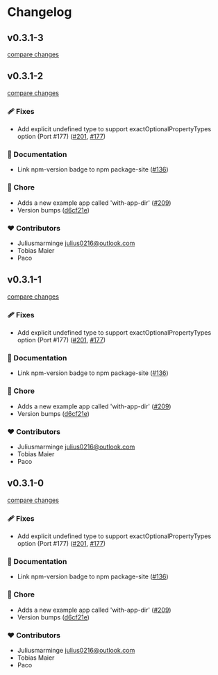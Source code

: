 # Changelog


## v0.3.1-3

[compare changes](https://github.com/juliusmarminge/next-themes/compare/v0.3.1-2...v0.3.1-3)

## v0.3.1-2

[compare changes](https://github.com/juliusmarminge/next-themes/compare/v0.2.0...v0.3.1-2)

### 🩹 Fixes

- Add explicit undefined type to support exactOptionalPropertyTypes option (Port #177) ([#201](https://github.com/juliusmarminge/next-themes/pull/201), [#177](https://github.com/juliusmarminge/next-themes/issues/177))

### 📖 Documentation

- Link npm-version badge to npm package-site ([#136](https://github.com/juliusmarminge/next-themes/pull/136))

### 🏡 Chore

- Adds a new example app called 'with-app-dir' ([#209](https://github.com/juliusmarminge/next-themes/pull/209))
- Version bumps ([d6cf21e](https://github.com/juliusmarminge/next-themes/commit/d6cf21e))

### ❤️ Contributors

- Juliusmarminge <julius0216@outlook.com>
- Tobias Maier 
- Paco

## v0.3.1-1

[compare changes](https://github.com/juliusmarminge/next-themes/compare/v0.2.0...v0.3.1-1)

### 🩹 Fixes

- Add explicit undefined type to support exactOptionalPropertyTypes option (Port #177) ([#201](https://github.com/juliusmarminge/next-themes/pull/201), [#177](https://github.com/juliusmarminge/next-themes/issues/177))

### 📖 Documentation

- Link npm-version badge to npm package-site ([#136](https://github.com/juliusmarminge/next-themes/pull/136))

### 🏡 Chore

- Adds a new example app called 'with-app-dir' ([#209](https://github.com/juliusmarminge/next-themes/pull/209))
- Version bumps ([d6cf21e](https://github.com/juliusmarminge/next-themes/commit/d6cf21e))

### ❤️ Contributors

- Juliusmarminge <julius0216@outlook.com>
- Tobias Maier 
- Paco

## v0.3.1-0

[compare changes](https://github.com/juliusmarminge/next-themes/compare/v0.2.0...v0.3.1-0)

### 🩹 Fixes

- Add explicit undefined type to support exactOptionalPropertyTypes option (Port #177) ([#201](https://github.com/juliusmarminge/next-themes/pull/201), [#177](https://github.com/juliusmarminge/next-themes/issues/177))

### 📖 Documentation

- Link npm-version badge to npm package-site ([#136](https://github.com/juliusmarminge/next-themes/pull/136))

### 🏡 Chore

- Adds a new example app called 'with-app-dir' ([#209](https://github.com/juliusmarminge/next-themes/pull/209))
- Version bumps ([d6cf21e](https://github.com/juliusmarminge/next-themes/commit/d6cf21e))

### ❤️ Contributors

- Juliusmarminge <julius0216@outlook.com>
- Tobias Maier 
- Paco


